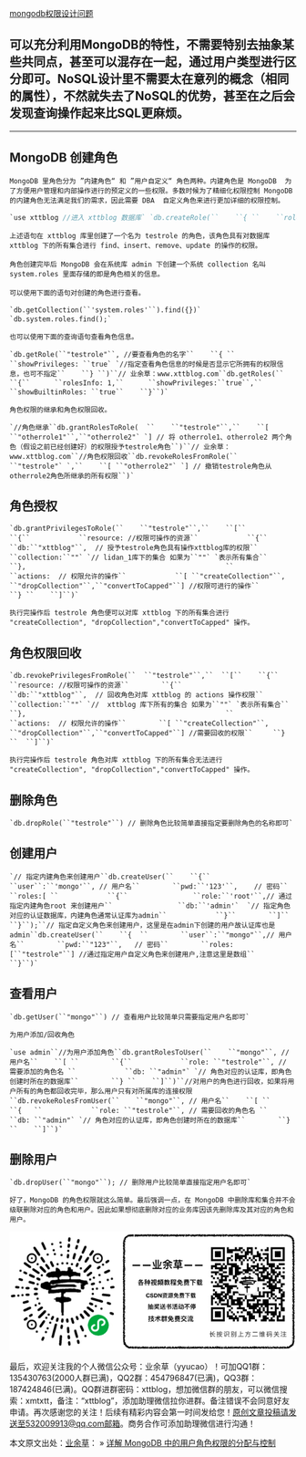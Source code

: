  [mongodb权限设计问题](https://segmentfault.com/q/1010000003940992)

## 可以充分利用MongoDB的特性，不需要特别去抽象某些共同点，甚至可以混存在一起，通过用户类型进行区分即可。NoSQL设计里不需要太在意列的概念（相同的属性），不然就失去了NoSQL的优势，甚至在之后会发现查询操作起来比SQL更麻烦。 

----



## 	MongoDB 创建角色  

 	MongoDB 里角色分为 ”内建角色“ 和 ”用户自定义“ 角色两种。内建角色是 MongoDB  为了方便用户管理和内部操作进行的预定义的一些权限。多数时候为了精细化权限控制 MongoDB 的内建角色无法满足我们的需求，因此需要 DBA  自定义角色来进行更加详细的权限控制。 

```csharp
`use xttblog //进入 xttblog 数据库` `db.createRole(``    ``{ ``    ``role:``"testrole"``,//角色名称``    ``privileges``: [ // 权限集``        ``{``            ``resource: //资源 ``                            ``{``                                    ``db:``"jhr"``, //创建的testrole角色具有对xttblog库的操作权限，具体权限建actions``                                    ``collection:``""` `//xttblog库下对应的集合名.如果为``""``表示所有集合``                            ``},``                        ``actions: [ ``"find"``, ``"insert"``, ``"remove"``,``"update"` `] //角色可进行的操作，注意这里是一个数组``                ``}``        ``],``        ``roles: [] // 是否继承其他的角色，如果指定了其他角色那么新创建的角色自动继承对应其他角色的所有权限，该参数必须显示指定``    ``}``)`
```

 	上述语句在 xttblog 库里创建了一个名为 testrole 的角色，该角色具有对数据库 xttblog 下的所有集合进行 find、insert、remove、update 的操作的权限。 

 	角色创建完毕后 MongoDB 会在系统库 admin 下创建一个系统 collection 名叫 system.roles 里面存储的即是角色相关的信息。 

 	可以使用下面的语句对创建的角色进行查看。 

```
`db.getCollection(``'system.roles'``).find({})` `db.system.roles.find();`
```

 	也可以使用下面的查询语句查看角色信息。 

```
`db.getRole(``"testrole"``, //要查看角色的名字``    ``{ ``        ``showPrivileges: ``true` `//指定查看角色信息的时候是否显示它所拥有的权限信息，也可不指定``    ``} ``)``// 业余草：www.xttblog.com``db.getRoles(``    ``{``      ``rolesInfo: 1,``      ``showPrivileges:``true``,``      ``showBuiltinRoles: ``true``    ``}``)`
```

 	角色权限的继承和角色权限回收。 

```
`//角色继承``db.grantRolesToRole(  ``    ``"testrole"``,``    ``[ ``"otherrole1"``,``"otherrole2"` `] // 将 otherrole1、otherrole2 两个角色（假设之前已经创建好）的权限授予testrole角色``)``// 业余草：www.xttblog.com``//角色权限回收``db.revokeRolesFromRole(``    ``"testrole"` `,``    ``[ ``"otherrole2"` `] // 撤销testrole角色从otherrole2角色所继承的所有权限``)`
```

##  	角色授权  

```
`db.grantPrivilegesToRole(``    ``"testrole"``,``    ``[``        ``{``            ``resource: //权限可操作的资源``            ``{``                ``db:``"xttblog"``,  // 授予testrole角色具有操作xttblog库的权限``                ``collection:``""` `// lidan_1库下的集合 如果为``""` `表示所有集合``            ``},                                                 ``            ``actions:  // 权限允许的操作``            ``[ ``"createCollection"``, ``"dropCollection"``,``"convertToCapped"``] //权限可进行的操作``        ``} ``    ``]``)`
```

 	执行完操作后 testrole 角色便可以对库 xttblog 下的所有集合进行 "createCollection", "dropCollection","convertToCapped" 操作。 

##  	角色权限回收  

```
`db.revokePrivilegesFromRole(``  ``"testrole"``,``  ``[``    ``{``        ``resource: //权限可操作的资源``        ``{``            ``db:``"xttblog"``,  // 回收角色对库 xttblog 的 actions 操作权限``            ``collection:``""` `//  xttblog 库下所有的集合 如果为``""` `表示所有集合``        ``},                                                 ``        ``actions:  // 权限允许的操作``        ``[ ``"createCollection"``, ``"dropCollection"``,``"convertToCapped"``] //需要回收的权限``     ``} ``  ``]``)`
```

 	执行完操作后 testrole 角色对库 xttblog 下的所有集合无法进行 "createCollection", "dropCollection","convertToCapped" 操作。 

##  	删除角色  

```
`db.dropRole(``"testrole"``) // 删除角色比较简单直接指定要删除角色的名称即可`
```

##  	创建用户  

```
`// 指定内建角色来创建用户``db.createUser(``    ``{``        ``user``:``'mongo'``, // 用户名``        ``pwd:``'123'``,    // 密码``        ``roles:[ ``            ``{``                ``role:``'root'``,// 通过指定内建角色root 来创建用户``                ``db:``'admin'`  `// 指定角色对应的认证数据库，内建角色通常认证库为admin``            ``}``        ``]``    ``}``);``// 指定自定义角色来创建用户，这里是在admin下创建的用户故认证库也是admin``db.createUser(``    ``{  ``        ``user``:``"mongo"``,// 用户名``        ``pwd:``"123"``,   // 密码``        ``roles:[``"testrole"``] //通过指定用户自定义角色来创建用户,注意这里是数组``    ``}``)`
```

##  	查看用户  

```
`db.getUser(``"mongo"``) // 查看用户比较简单只需要指定用户名即可`
```

 	为用户添加/回收角色 

```
`use admin``//为用户添加角色``db.grantRolesToUser(``    ``"mongo"``, // 用户名``    ``[ ``        ``{``            ``role: ``"testrole"``, // 需要添加的角色名 ``            ``db: ``"admin"` `// 角色对应的认证库，即角色创建时所在的数据库``        ``} ``    ``]``)``//对用户的角色进行回收，如果将用户所有的角色都回收完毕，那么用户只有对所属库的连接权限``db.revokeRolesFromUser(``    ``"mongo"``, // 用户名``    ``[ ``        ``{   ``            ``role: ``"testrole"``, // 需要回收的角色名 ``            ``db: ``"admin"` `// 角色对应的认证库，即角色创建时所在的数据库``        ``} ``    ``]``)`
```

##  	删除用户  

```
`db.dropUser(``"mongo"``); // 删除用户比较简单直接指定用户名即可`
```

 	好了，MongoDB 的角色权限就这么简单。最后强调一点，在 MongoDB 中删除库和集合并不会级联删除对应的角色和用户。因此如果想彻底删除对应的业务库因该先删除库及其对应的角色和用户。

![业余草公众号](assets/8fa5dcfcgy1g25hiparj6j20id07lgo0.jpg)

最后，欢迎关注我的个人微信公众号：业余草（yyucao）！可加QQ1群：135430763(2000人群已满)，QQ2群：454796847(已满)，QQ3群：187424846(已满)。QQ群进群密码：xttblog，想加微信群的朋友，可以微信搜索：xmtxtt，备注：“xttblog”，添加助理微信拉你进群。备注错误不会同意好友申请。再次感谢您的关注！后续有精彩内容会第一时间发给您！原创文章投稿请发送至532009913@qq.com邮箱。商务合作可添加助理微信进行沟通！

本文原文出处：[业余草](https://www.xttblog.com)： » [详解 MongoDB 中的用户角色权限的分配与控制](https://www.xttblog.com/?p=3429)